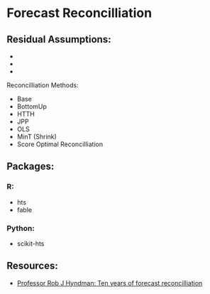 # Forecast Reconcilliation

Residual Assumptions:
   -
   - 
   -
   -

Reconcilliation Methods:
   - Base
   - BottomUp
   - HTTH
   - JPP
   - OLS
   - MinT (Shrink)
   - Score Optimal Reconcilliation


## Packages:
### R:
  - hts
  - fable

### Python:
  - scikit-hts



## Resources:
- [Professor Rob J Hyndman: Ten years of forecast reconcilliation](https://www.youtube.com/watch?v=5jB09R-sKOc&t=1786s)
